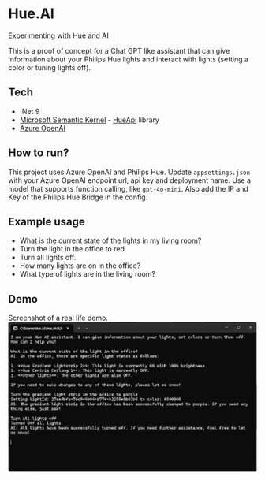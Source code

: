 # Hue.AI
Experimenting with Hue and AI

This is a proof of concept for a Chat GPT like assistant that can give information about your Philips Hue lights and interact with lights (setting a color or tuning lights off).

## Tech
- .Net 9
- [Microsoft Semantic Kernel](https://github.com/microsoft/semantic-kernel) - [HueApi](https://github.com/michielpost/Q42.HueApi) library
- [Azure OpenAI](https://azure.microsoft.com/en-us/products/ai-services/openai-service)

## How to run?
This project uses Azure OpenAI and Philips Hue.
Update `appsettings.json` with your Azure OpenAI endpoint url, api key and deployment name.
Use a model that supports function calling, like `gpt-4o-mini`.
Also add the IP and Key of the Philips Hue Bridge in the config.

## Example usage
- What is the current state of the lights in my living room?
- Turn the light in the office to red.
- Turn all lights off.
- How many lights are on in the office?
- What type of lights are in the living room?

## Demo
Screenshot of a real life demo.
![demo](01_demo.png)
